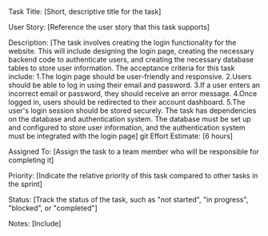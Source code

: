 Task Title: [Short, descriptive title for the task]

User Story: [Reference the user story that this task supports]

Description: [The task involves creating the login functionality for the website. This will include designing the login page, creating the necessary backend code to authenticate users, and creating the necessary database tables to store user information. The acceptance criteria for this task include:
1.The login page should be user-friendly and responsive.
2.Users should be able to log in using their email and password.
3.If a user enters an incorrect email or password, they should receive an error message.
4.Once logged in, users should be redirected to their account dashboard.
5.The user's login session should be stored securely.
The task has dependencies on the database and authentication system. The database must be set up and configured to store user information, and the authentication system must be integrated with the login page]
git
Effort Estimate: [6 hours]


Assigned To: [Assign the task to a team member who will be responsible for completing it]

Priority: [Indicate the relative priority of this task compared to other tasks in the sprint]

Status: [Track the status of the task, such as "not started", "in progress", "blocked", or "completed"]

Notes: [Include]